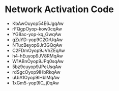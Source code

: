 # Network Activation Code
* KbAwOuyop54E6JgqAw
* rFQgpOyop-kow0cqAw
* YG8ac-yop-kq_GwqAw
* gZuYD-yop9C2GrUqAw
* NTucBeyop9Jr3GQqAw
* C2FDmOyop9JVhZEqAw
* h4-hEuyop9JV8RMqAw
* W1ABnOyop9JPq0sqAw
* 5bz9cuyop9JPeUsqAw
* rdSgcOyop9IHbRkqAw
* uUiA1Oyop9IHblMqAw
* 1xGm5-yop9IC_j0qAw